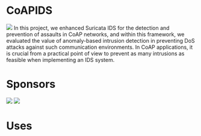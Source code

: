 
# CoAPIDS #
![](Images/Banner.jpg)
In this project, we enhanced Suricata IDS for the detection and prevention of assaults in CoAP networks, and within this framework, we evaluated the value of anomaly-based intrusion detection in preventing DoS attacks against such communication environments. In CoAP applications, it is crucial from a practical point of view to prevent as many intrusions as feasible when implementing an IDS system.
# Sponsors #
![](Images/a-mini.png)
![](Images/a_logo_png-mini.png)


# Uses #
